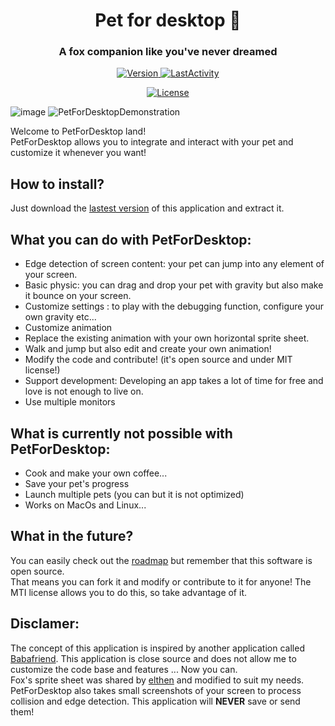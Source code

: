 <h1 align="center" style="border-bottom: none;">Pet for desktop 🦊</h1>
<h3 align="center">A fox companion like you've never dreamed</h3>
<p align="center">
  <a href="https://github.com/Renardjojo/PetDesktop//releases/latest">
    <img alt="Version" src="https://img.shields.io/github/release/Renardjojo/PetForDesktop">
  </a>
  <a href="#LastActivity">
    <img alt="LastActivity" src="https://img.shields.io/github/last-commit/Renardjojo/PetForDesktop">
  </a>
</p>
<p align="center">
  <a href="LICENSE">
    <img alt="License" src="https://img.shields.io/badge/License-MIT-blue.svg">
  </a>
</p>

![image](https://user-images.githubusercontent.com/55276408/195999573-1e5f854b-230b-4e17-9920-6493975ed145.png)
![PetForDesktopDemonstration](https://user-images.githubusercontent.com/55276408/222144931-3546cc40-3989-4a36-8e5c-bf43e239ee2a.gif)
 
Welcome to PetForDesktop land!  
PetForDesktop allows you to integrate and interact with your pet and customize it whenever you want!  

## How to install?
Just download the [lastest version](https://github.com/Renardjojo/PetDesktop//releases/latest) of this application and extract it.

## What you can do with PetForDesktop:
- Edge detection of screen content: your pet can jump into any element of your screen.
- Basic physic: you can drag and drop your pet with gravity but also make it bounce on your screen.
- Customize settings : to play with the debugging function, configure your own gravity etc...
- Customize animation
- Replace the existing animation with your own horizontal sprite sheet.
- Walk and jump but also edit and create your own animation!
- Modify the code and contribute! (it's open source and under MIT license!)
- Support development: Developing an app takes a lot of time for free and love is not enough to live on.
- Use multiple monitors

## What is currently not possible with PetForDesktop:
- Cook and make your own coffee...
- Save your pet's progress
- Launch multiple pets (you can but it is not optimized)
- Works on MacOs and Linux...

## What in the future?
You can easily check out the [roadmap](https://github.com/Renardjojo/PetForDesktop/milestones) but remember that this software is open source.  
That means you can fork it and modify or contribute to it for anyone! The MTI license allows you to do this, so take advantage of it.  

## Disclamer:
The concept of this application is inspired by another application called [Babafriend](https://hempuli.itch.io/baba-friend). This application is close source and does not allow me to customize the code base and features ... Now you can.  
Fox's sprite sheet was shared by [elthen](https://elthen.itch.io/2d-pixel-art-fox-sprites) and modified to suit my needs.  
PetForDesktop also takes small screenshots of your screen to process collision and edge detection. This application will **NEVER** save or send them! 
